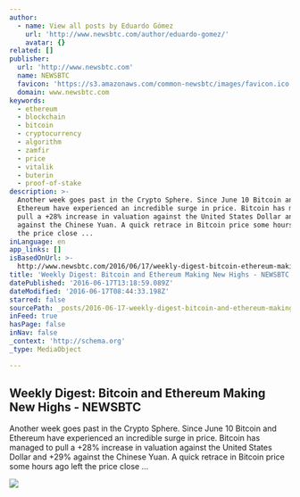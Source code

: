 ```yaml
---
author:
  - name: View all posts by Eduardo Gómez
    url: 'http://www.newsbtc.com/author/eduardo-gomez/'
    avatar: {}
related: []
publisher:
  url: 'http://www.newsbtc.com'
  name: NEWSBTC
  favicon: 'https://s3.amazonaws.com/common-newsbtc/images/favicon.ico'
  domain: www.newsbtc.com
keywords:
  - ethereum
  - blockchain
  - bitcoin
  - cryptocurrency
  - algorithm
  - zamfir
  - price
  - vitalik
  - buterin
  - proof-of-stake
description: >-
  Another week goes past in the Crypto Sphere. Since June 10 Bitcoin and
  Ethereum have experienced an incredible surge in price. Bitcoin has managed to
  pull a +28% increase in valuation against the United States Dollar and +29%
  against the Chinese Yuan. A quick retrace in Bitcoin price some hours ago left
  the price close ...
inLanguage: en
app_links: []
isBasedOnUrl: >-
  http://www.newsbtc.com/2016/06/17/weekly-digest-bitcoin-ethereum-making-new-highs/
title: 'Weekly Digest: Bitcoin and Ethereum Making New Highs - NEWSBTC'
datePublished: '2016-06-17T13:18:59.089Z'
dateModified: '2016-06-17T08:44:33.198Z'
starred: false
sourcePath: _posts/2016-06-17-weekly-digest-bitcoin-and-ethereum-making-new-highs-newsb.md
inFeed: true
hasPage: false
inNav: false
_context: 'http://schema.org'
_type: MediaObject

---
```

<article style=""><h1>Weekly Digest: Bitcoin and Ethereum Making New Highs - NEWSBTC</h1><p>Another week goes past in the Crypto Sphere. Since June 10 Bitcoin and Ethereum have experienced an incredible surge in price. Bitcoin has managed to pull a +28% increase in valuation against the United States Dollar and +29% against the Chinese Yuan. A quick retrace in Bitcoin price some hours ago left the price close ...</p><img src="http://s3.amazonaws.com/main-newsbtc-images/2016/06/17092534/business-cash-coin-concept-41301-large.jpeg" /></article>